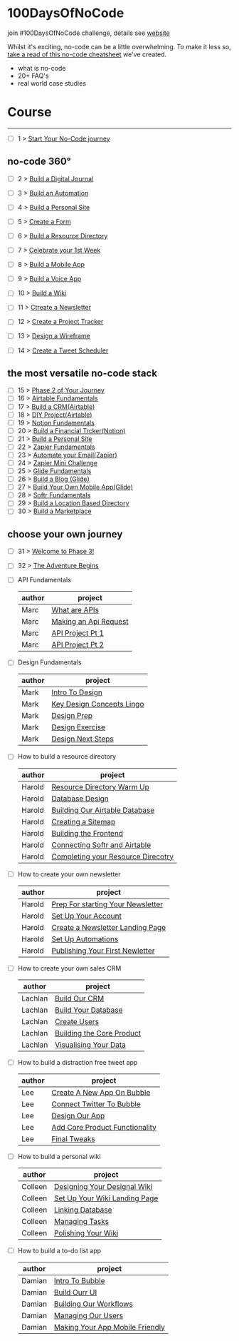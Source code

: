 # 100DaysOfNoCode

join #100DaysOfNoCode challenge, details see [website](https://www.100daysofnocode.com/)

Whilst it's exciting, no-code can be a little overwhelming. To make it less so, [take a read of this no-code cheatsheet](https://narrow-ixora-7de.notion.site/Intro-to-No-Code-3bb1010e8a744d8daf1bb0ff426270b9) we've created.

- what is no-code
- 20+ FAQ's
- real world case studies

# Course

---

- [ ] 1 > [Start Your No-Code journey](days/1.md)

## no-code 360°

- [ ] 2 > [Build a Digital Journal](days/2.md)

- [ ] 3 > [ Build an Automation](days/3.md)
- [ ] 4 > [Build a Personal Site](days/4.md)
- [ ] 5 > [Create a Form](days/5.md)
- [ ] 6 > [Build a Resource Directory](days/6.md)
- [ ] 7 > [Celebrate your 1st Week](days/7.md)
- [ ] 8 > [Build a Mobile App](days/8.md)
- [ ] 9 > [Build a Voice App](days/9.md)
- [ ] 10 > [Build a Wiki](days/10.md)
- [ ] 11 > [Ctreate a Newsletter](days/11.md)
- [ ] 12 > [Create a Project Tracker](days/12.md)
- [ ] 13 > [Design a Wireframe](days/13.md)
- [ ] 14 > [Create a Tweet Scheduler](days/14.md)

## the most versatile no-code stack

- [ ] 15 > [Phase 2 of Your Journey](days/15.md)
- [ ] 16 > [Airtable Fundamentals](days/16.md)
- [ ] 17 > [Build a CRM(Airtable)](days/17.md)
- [ ] 18 > [DIY Project(Airtable)](days/18.md)
- [ ] 19 > [Notion Fundamentals](days/19.md)
- [ ] 20 > [Build a Financial Trcker(Notion)](days/20.md)
- [ ] 21 > [Build a Personal Site](days/21.md)
- [ ] 22 > [Zapier Fundamentals](days/22.md)
- [ ] 23 > [Automate your Email(Zapier)](days/23.md)
- [ ] 24 > [Zapier Mini Challenge](days/24.md)
- [ ] 25 > [Glide Fundamentals](days/25.md)
- [ ] 26 > [Build a Blog (Glide)](days/26.md)
- [ ] 27 > [Build Your Own Mobile App(Glide)](days/27.md)
- [ ] 28 > [Softr Fundamentals](days/28.md)
- [ ] 29 > [Build a Location Based Directory](days/29.md)
- [ ] 30 > [Build a Marketplace](days/30.md)

## choose your own journey

- [ ] 31 > [Welcome to Phase 3!](days/31.md)
- [ ] 32 > [The Adventure Begins](days/32.md)

- [ ] API Fundamentals

  | author | project                                         |
  | ------ | ----------------------------------------------- |
  | Marc   | [What are APIs](days/33/WhatAreAPIs.md)         |
  | Marc   | [Making an Api Request](days/34/WhatAreAPIs.md) |
  | Marc   | [API Project Pt 1](days/35/APIProjectPtOne.md)  |
  | Marc   | [API Project Pt 2](days/36/APIProjectPt2.md)    |

- [ ] Design Fundamentals

  | author | project                                                        |
  | ------ | -------------------------------------------------------------- |
  | Mark   | [Intro To Design](days/33/IntroToDesign.md)                    |
  | Mark   | [Key Design Concepts Lingo](days/34/keyDesignConceptsLingo.md) |
  | Mark   | [Design Prep](days/35/DesignPrep.md)                           |
  | Mark   | [Design Exercise](days/36/DesignExercise.md)                   |
  | Mark   | [Design Next Steps](days/37/DesignNextSteps.md)                |

- [ ] How to build a resource directory

  | author | project                                                                  |
  | ------ | ------------------------------------------------------------------------ |
  | Harold | [Resource Directory Warm Up](days/33/ResourceDirectoryWarmUp.md)         |
  | Harold | [Database Design](days/34/DatabaseDesign.md)                             |
  | Harold | [Building Our Airtable Database](days/35/BuildingOurAirtableDatabase.md) |
  | Harold | [Creating a Sitemap](days/36/CreatingASitemap.md)                        |
  | Harold | [Building the Frontend](days/37/BuildingTheFrontend.md)                  |
  | Harold | [Connecting Softr and Airtable](days/38/ConnectingSoftrAndAirtable.md)   |
  | Harold | [Completing your Resource Direcotry](days/39/CompletingYourResourceDirectory.md)   |

- [ ] How to create your own newsletter

  | author | project                                                                       |
  | ------ | ----------------------------------------------------------------------------- |
  | Harold | [Prep For starting Your Newsletter](days/33/PrepForStartingYourNewsletter.md) |
  | Harold | [Set Up Your Account](days/34/SetUpYourAccount.md)                            |
  | Harold | [Create a Newsletter Landing Page ](days/35/CreateANewsletterLandingPage.md)  |
  | Harold | [Set Up Automations](days/36/SetUpAutomations.md)                             |
  | Harold | [Publishing Your First Newletter](days/37/PublishYourFirstNewletter.md)       |

- [ ] How to create your own sales CRM

  | author  | project                                                        |
  | ------- | -------------------------------------------------------------- |
  | Lachlan | [Build Our CRM](days/33/BuildOurCRM.md)                        |
  | Lachlan | [Build Your Database](days/34/BuildYourDatabase.md)            |
  | Lachlan | [Create Users](days/35/CreateUsers.md)                         |
  | Lachlan | [Building the Core Product](days/36/BuildingTheCoreProduct.md) |
  | Lachlan | [Visualising Your Data](days/37/VisualisingYourData.md)        |

- [ ] How to build a distraction free tweet app

  | author | project                                                            |
  | ------ | ------------------------------------------------------------------ |
  | Lee    | [Create A New App On Bubble](days/33/CreateANewAppOnBubble.md)     |
  | Lee    | [Connect Twitter To Bubble](days/34/CreateANewAppOnBubble.md)      |
  | Lee    | [Design Our App](days/33/CreateANewAppOnBubble.md)                 |
  | Lee    | [Add Core Product Functionality](days/33/CreateANewAppOnBubble.md) |
  | Lee    | [Final Tweaks](days/33/CreateANewAppOnBubble.md)                   |

- [ ] How to build a personal wiki

  | author  | project                                                              |
  | ------- | -------------------------------------------------------------------- |
  | Colleen | [Designing Your Designal Wiki](days/33/DesigningYourDesignalWiki.md) |
  | Colleen | [Set Up Your Wiki Landing Page](days/34/SetUpYourWikiLandingPage.md) |
  | Colleen | [Linking Database](days/35/LinkingDatabase.md)                       |
  | Colleen | [Managing Tasks](days/36/ManagingTasks.md)                           |
  | Colleen | [Polishing Your Wiki](days/33/../37/PolishingYourWiki.md)            |

- [ ] How to build a to-do list app

  | author | project                                                                   |
  | ------ | ------------------------------------------------------------------------- |
  | Damian | [Intro To Bubble](days/33/IntroToBubble.md)                               |
  | Damian | [Build Ourr UI](days/34/BuildOurUI.md)                                    |
  | Damian | [Building Our Workflows](days/35/BuildingOurWorkflows.md)                 |
  | Damian | [Managing Our Users](days/36/ManagingOurUsers.md)                         |
  | Damian | [Making Your App Mobile Friendly](days/37/MakingYourAppMobileFriendly.md) |
